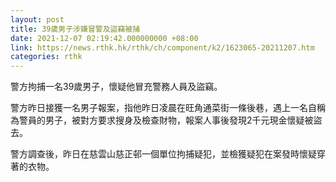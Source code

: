 ```yaml
---
layout: post
title: 39歲男子涉嫌冒警及盜竊被捕
date: 2021-12-07 02:19:42.000000000 +08:00
link: https://news.rthk.hk/rthk/ch/component/k2/1623065-20211207.htm
categories: rthk
---
```


警方拘捕一名39歲男子，懷疑他冒充警務人員及盜竊。

警方昨日接獲一名男子報案，指他昨日凌晨在旺角通菜街一條後巷，遇上一名自稱為警員的男子，被對方要求搜身及檢查財物，報案人事後發現2千元現金懷疑被盜去。

警方調查後，昨日在慈雲山慈正邨一個單位拘捕疑犯，並檢獲疑犯在案發時懷疑穿著的衣物。
